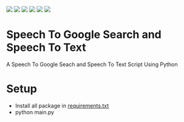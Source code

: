 [![](https://img.shields.io/badge/Powered%20By-Python-blue)](https://python.org)
[![](https://img.shields.io/github/license/LyQuid12/speech-to-text)](https://github.com/LyQuid12/speech-to-text/blob/dev/LICENSE)
[![](https://img.shields.io/github/stars/LyQuid12/speech-to-text?color=gold&label=Stars)](https://github.com/LyQuid12/speech-to-text/stargazers)
[![](https://img.shields.io/github/forks/LyQuid12/speech-to-text)](https://github.com/LyQuid12/speech-to-text/network/members)
[![](https://img.shields.io/github/issues/LyQuid12/speech-to-text)](https://github.com/LyQuid12/speech-to-text/issues)
![](https://img.shields.io/github/last-commit/LyQuid12/speech-to-text)

# Speech To Google Search and Speech To Text
A Speech To Google Seach and Speech To Text Script Using Python

# Setup
- Install all package in [requirements.txt](https://github.com/LyQuid12/speech-to-text/requirements.txt)
- python main.py
